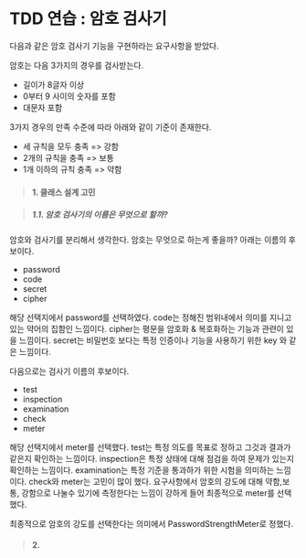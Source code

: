 # TDD 연습 : 암호 검사기

다음과 같은 암호 검사기 기능을 구현하라는 요구사항을 받았다.

암호는 다음 3가지의 경우를 검사받는다.

- 길이가 8글자 이상
- 0부터 9 사이의 숫자를 포함
- 대문자 포함

3가지 경우의 만족 수준에 따라 아래와 같이 기준이 존재한다.

- 세 규칙을 모두 충족 => 강함
- 2개의 규칙을 충족 => 보통
- 1개 이하의 규칙 충족 => 약함

> #### 1. 클래스 설계 고민

> ##### 1.1. 암호 검사기의 이름은 무엇으로 할까?

암호와 검사기를 분리해서 생각한다.
암호는 무엇으로 하는게 좋을까?
아래는 이름의 후보이다.

- password
- code
- secret
- cipher

해당 선택지에서 password를 선택하였다.
code는 정해진 범위내에서 의미를 지니고 있는 약어의 집함인 느낌이다.
cipher는 평문을 암호화 & 복호화하는 기능과 관련이 있을 느낌이다.
secret는 비밀번호 보다는 특정 인증이나 기능을 사용하기 위한 key 와 같은 느낌이다.

다음으로는 검사기 이름의 후보이다.

- test
- inspection
- examination
- check
- meter

해당 선택지에서 meter를 선택했다.
test는 특정 의도를 목표로 정하고 그것과 결과가 같은지 확인하는 느낌이다.
inspection은 특정 상태에 대해 점검을 하여 문제가 있는지 확인하는 느낌이다.
examination는 특정 기준을 통과하가 위한 시험을 의미하는 느낌이다.
check와 meter는 고민이 많이 했다.
요구사항에서 암호의 강도에 대해 약함,보통, 강함으로 나눌수 있기에 측정한다는 느낌이 강하게 들어 최종적으로 meter를 선택했다.

최종적으로 암호의 강도를 선택한다는 의미에서 PasswordStrengthMeter로 정했다.

> #### 2. 





